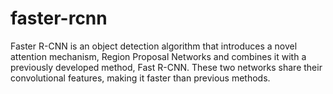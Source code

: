 # faster-rcnn

Faster R-CNN is an object detection algorithm that introduces a novel attention mechanism, Region Proposal Networks and combines it with a previously developed method, Fast R-CNN. These two networks share their convolutional features, making it faster than previous methods.
